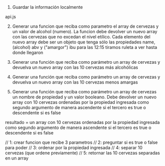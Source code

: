 1) Guardar la información localmente

api.js

2) Generar una funcion que reciba como parametro el array de cervezas y 
un valor de alcohol (numero). La funcion debe devolver un nuevo array con
las cervezas que no excedan el nivel etílico. Cada elemento del nuevo array
debe ser un objeto que tenga sólo las propiedades name, (alcohol) abv y ("amargor") ibu
para las 12:15 tiramos ruleta a ver hasta donde llegaron

3) Generar una función que reciba como parámetro un array de cervezas
y devuelva un nuevo array con las 10 cervezas más alcohólicas

4) Generar una función que reciba como parámetro un array
de cervezas y devuelva un nuevo array con las 10 cervezas menos amargas

5) Generar una función que reciba como parámetro un array de cervezas
un nombre de propiedad y un valor booleano. Debe devolver un nuevo array
con 10 cervezas ordenadas por la propiedad ingresada como segundo argumento
de manera ascendente si el tercero es true o descendente si es false

resultado = un array con 10 cervezas ordenadas por la propiedad 
ingresada como segundo argumento
de manera ascendente si el tercero es true o descendente si es false

// 1: crear funcion que recibe 3 parametros
// 2: preguntar si es true o false para poder
// 3: ordenar por la propiedad ingresada
// 4: separar 10 cervezas (que ordene previamente)
// 5: retornar las 10 cervezas separadas en un array